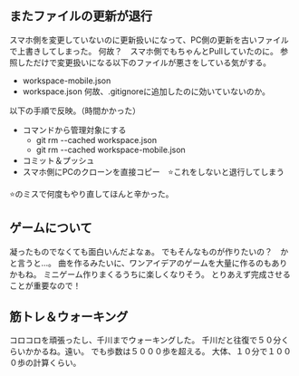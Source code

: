 ## またファイルの更新が退行
スマホ側を変更していないのに更新扱いになって、PC側の更新を古いファイルで上書きしてしまった。
何故？　スマホ側でもちゃんとPullしていたのに。
参照しただけで変更扱いになる以下のファイルが悪さをしている気がする。
- workspace-mobile.json
- workspace.json
何故、.gitignoreに追加したのに効いていないのか。

以下の手順で反映。（時間かかった）
- コマンドから管理対象にする
	- git rm --cached workspace.json
	- git rm --cached workspace-mobile.json
- コミット＆プッシュ
- スマホ側にPCのクローンを直接コピー　⭐これをしないと退行してしまう

⭐のミスで何度もやり直してほんと辛かった。

## ゲームについて

凝ったものでなくても面白いんだよなぁ。
でもそんなものが作りたいの？　かと言うと…。
曲を作るみたいに、ワンアイデアのゲームを大量に作るのもありかもね。
ミニゲーム作りまくるうちに楽しくなりそう。
とりあえず完成させることが重要なので！

## 筋トレ＆ウォーキング

コロコロを頑張ったし、千川までウォーキングした。
千川だと往復で５０分くらいかかるね。遠い。
でも歩数は５０００歩を超える。
大体、１０分で１０００歩の計算くらい。
